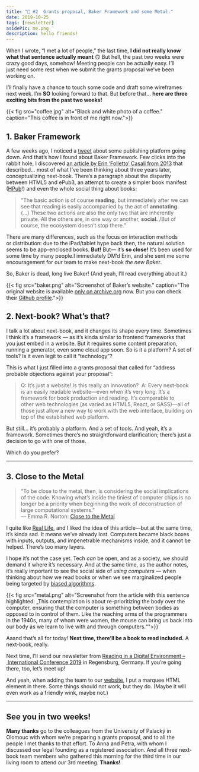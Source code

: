 ```yaml
---
title: "💌 #2  Grants proposal, Baker Framework and some Metal."
date: 2019-10-25
tags: [newsletter]
asidePic: me.png
description: hello friends!
---
```


When I wrote, “I met a lot of people,” the last time, **I did not really know what that sentence actually meant** 🙃 But hell, the past two weeks were crazy good days, somehow! Meeting people can be actually easy. I’ll just need some rest when we submit the grants proposal we’ve been working on.

I’ll finally have a chance to touch some code and draft some wireframes next week. I’m **SO** looking forward to that. But before that… **here are three exciting bits from the past two weeks!**

{{< fig
  src="coffee.jpg"
  alt="Black and white photo of a coffee."
  caption="This coffee is in front of me right now.">}}

## 1. Baker Framework

A few weeks ago, I noticed a [tweet](https://twitter.com/JiminyPan/status/1178960550799261701) about some publishing platform going down. And that’s how I found about Baker Framework. Few clicks into the rabbit hole, I discovered [an article by Erin ‘Folletto’ Casali from 2013](https://intenseminimalism.com/2013/a-tale-of-the-digital-ebook-in-the-tablet-era/) that described… most of what I’ve been thinking about three years later, conceptualizing next-book. There’s a paragraph about the disparity between HTML5 and ePub3, an attempt to create a simpler book manifest ([HPub](https://github.com/Simbul/baker/wiki/hpub-specification)!) and even the whole social thing about books:

> “The basic action is of course **reading**, but immediately after we can see that reading is easily accompanied by the act of **annotating.** (…) These two actions are also the only two that are inherently private. All the others are, in one way or another, **social.** /But of course, the ecosystem doesn’t stop there.”

There are many differences, such as the focus on interaction methods or distribution: due to the iPad/tablet hype back then, the natural solution seems to be app-enclosed books. **But!** But— it’s **so close!** It’s been used for some time by many people.I immediately DM’d Erin, and she sent me some encouragement for our team to make next-book *the new Baker*.

So, Baker is dead, long live Baker! (And yeah, I’ll read everything about it.)

{{< fig
  src="baker.png"
  alt="Screenshot of Baker’s website."
  caption="The original website is available [only on archive.org](https://web.archive.org/web/20170720025618/http://www.bakerframework.com/) now. But you can check their [Github profile](https://github.com/bakerframework).">}}

## 2\. Next-book? What’s that?

I talk a lot about next-book, and it changes its shape every time. Sometimes I think it’s a framework — as it’s kinda similar to frontend frameworks that you just embed in a website. But it requires some content preparation, running a generator, even some cloud app soon. So is it a platform? A set of tools? Is it even legit to call it “technology”?

This is what I just filled into a grants proposal that called for “address probable objections against your proposal”:

> Q: It’s just a website! Is this really an innovation?
>  A: Every next-book is an easily readable website—even when it’s very long. It’s a framework for book production and reading. It’s comparable to other web technologies (as varied as HTML5, React, or SASS)—all of those just allow a new way to work with the web interface, building on top of the established web platform.

But still… it’s probably a platform. And a set of tools. And yeah, it’s a framework. Sometimes there’s no straightforward clarification; there’s just a decision to go with one of those.

Which do you prefer?

---

## 3\. Close to the Metal

> “To be close to the metal, then, is considering the social implications of the code. Knowing what’s inside the tiniest of computer chips is no longer be a priority when beginning the work of deconstruction of large computational systems.”  
> — Emma R. Norton: [Close to the Metal](https://reallifemag.com/bad-metaphors-close-to-the-metal/)

I quite like [Real Life](https://reallifemag.com/), and I liked the idea of this article—but at the same time, it’s kinda sad. It means we’ve already lost. Computers became black boxes with inputs, outputs, and impenetrable mechanisms inside, and it cannot be helped. There’s too many layers.

I hope it’s not the case yet. Tech _can_ be open, and as a society, we should demand it where it’s necessary. And at the same time, as the author notes, it’s really important to see the social side of _using computers_ — when thinking about how we read books or when we see marginalized people being targeted by [biased algorithms](https://cyber.harvard.edu/events/new-jim-code).

{{< fig
  src="metal.png"
  alt="Screenshot from the article with this sentence highlighted: „This contemplation is about re-prioritizing the body over the computer, ensuring that the computer is something between bodies as opposed to in control of them. Like the reaching arms of the programmers in the 1940s, many of whom were women, the mouse can bring us back into our body as we learn to live with and through computers.“">}}

Aaand that’s all for today! **Next time, there’ll be a book to read included.** A next-book, really.

Next time, I’ll send our newsletter from [Reading in a Digital Environment – International Conference 2019](https://www.uni-regensburg.de/bibliothek/veranstaltungskalender/reading2019/index.html) in Regensburg, Germany. If you’re going there, too, let’s meet up!

And yeah, when adding the team to our [website](https://www.next-book.info), I put a marquee HTML element in there. Some things should not work, but they do. (Maybe it will even work as a friendly wink, maybe not.)

---

## See you in two weeks!

**Many thanks** go to the colleagues from the University of Palacký in Olomouc with whom we’re preparing a grants proposal, and to all the people I met thanks to that effort. To Anna and Petra, with whom I discussed our legal founding as a registered association. And all three next-book team members who gathered this morning for the third time in our living room to attend *our* 3rd meeting. **Thanks!**
